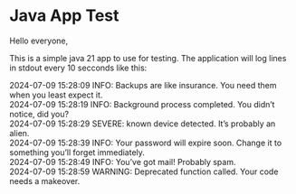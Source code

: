 # Java App Test

Hello everyone,

This is a simple java 21 app to use for testing. The application will log lines in stdout every 10 secconds like this:

2024-07-09 15:28:09 INFO:  Backups are like insurance. You need them when you least expect it.  
2024-07-09 15:28:19 INFO:  Background process completed. You didn’t notice, did you?  
2024-07-09 15:28:29 SEVERE: known device detected. It’s probably an alien.  
2024-07-09 15:28:39 INFO:  Your password will expire soon. Change it to something you’ll forget immediately.  
2024-07-09 15:28:49 INFO:  You’ve got mail! Probably spam.  
2024-07-09 15:28:59 WARNING:  Deprecated function called. Your code needs a makeover.  
